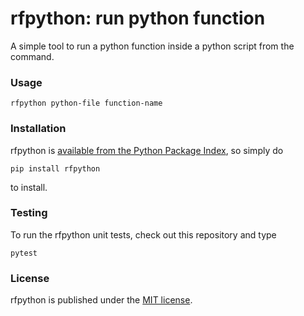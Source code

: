 # rfpython: run python function

A simple tool to run a python function inside a python script from the command.

### Usage

``` 
rfpython python-file function-name
``` 

### Installation

rfpython is [available from the Python Package
Index](https://pypi.org/project/rfpython/), so simply do
```
pip install rfpython
```
to install.

### Testing

To run the rfpython unit tests, check out this repository and type
```
pytest
```

### License

rfpython is published under the [MIT license](https://en.wikipedia.org/wiki/MIT_License).
